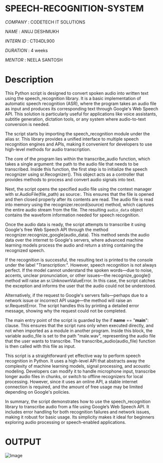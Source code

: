 #  SPEECH-RECOGNITION-SYSTEM

*COMPANY* : CODETECH IT SOLUTIONS

*NAME* : ANUJ DESHMUKH

*INTERN ID* : CT04DL900

*DURATION* : 4 weeks

*MENTOR* : NEELA SANTOSH

# Description

This Python script is designed to convert spoken audio into written text using the speech_recognition library. It is a basic implementation of automatic speech recognition (ASR), where the program takes an audio file as input and produces its corresponding text through Google's Web Speech API. This solution is particularly useful for applications like voice assistants, subtitle generation, dictation tools, or any system where audio-to-text conversion is needed.

The script starts by importing the speech_recognition module under the alias sr. This library provides a unified interface to multiple speech recognition engines and APIs, making it convenient for developers to use high-level methods for audio transcription.

The core of the program lies within the transcribe_audio function, which takes a single argument: the path to the audio file that needs to be transcribed. Inside this function, the first step is to initialize the speech recognizer using sr.Recognizer(). This object acts as a controller that provides methods to process and convert audio signals into text.

Next, the script opens the specified audio file using the context manager with sr.AudioFile(file_path) as source:. This ensures that the file is opened and then closed properly after its contents are read. The audio file is read into memory using the recognizer.record(source) method, which captures the entire audio stream from the file. The resulting `audio_data` object contains the waveform information needed for speech recognition.

Once the audio data is ready, the script attempts to transcribe it using Google's free Web Speech API through the method recognizer.recognize_google(audio_data). This method sends the audio data over the internet to Google's servers, where advanced machine learning models process the audio and return a string containing the recognized speech.

If the recognition is successful, the resulting text is printed to the console under the label "Transcription:". However, speech recognition is not always perfect. If the model cannot understand the spoken words—due to noise, accents, unclear pronunciation, or other issues—the recognize_google() method will raise an sr.UnknownValueError. In this case, the script catches the exception and informs the user that the audio could not be understood.

Alternatively, if the request to Google's servers fails—perhaps due to a network issue or incorrect API usage—the method will raise an sr.RequestError. The script handles this by printing a detailed error message, showing why the request could not be completed.

The main entry point of the script is guarded by the if __name__ == "__main__": clause. This ensures that the script runs only when executed directly, and not when imported as a module in another program. Inside this block, the variable audio_file is set to the path "male.wav", representing the audio file that the user wants to transcribe. The transcribe_audio(audio_file) function is then called with this file as input.

This script is a straightforward yet effective way to perform speech recognition in Python. It uses a high-level API that abstracts away the complexity of machine learning models, signal processing, and acoustic modeling. Developers can modify it to handle microphone input, transcribe longer audio files in chunks, or switch to offline recognizers for local processing. However, since it uses an online API, a stable internet connection is required, and the amount of free usage may be limited depending on Google's policies.

In summary, the script demonstrates how to use the speech_recognition library to transcribe audio from a file using Google’s Web Speech API. It includes error handling for both recognition failures and network issues, making it robust for basic usage. Its simplicity makes it ideal for beginners exploring audio processing or speech-enabled applications.



# OUTPUT

![Image](https://github.com/user-attachments/assets/00f9a35f-4b3f-4e2a-89e2-201055842715)
